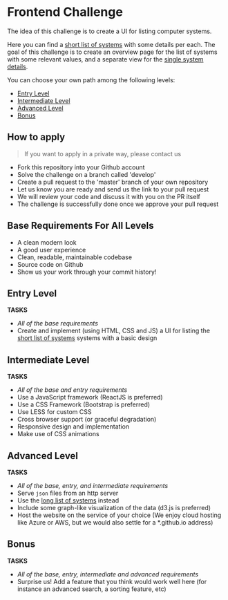Frontend Challenge
====================

The idea of this challenge is to create a UI for listing computer systems.

Here you can find a [short list of systems](https://github.com/SUSE/frontend-challenge/blob/master/systems-short-list.json) with some details per each. The goal of this challenge is to create an overview page for the list of systems with some relevant values, and a separate view for the [single system details](https://github.com/SUSE/frontend-challenge/blob/master/system-details.json).

You can choose your own path among the following levels:
+ [Entry Level](#entry-level)
+ [Intermediate Level](#intermediate-level)
+ [Advanced Level](#advanced-level)
+ [Bonus](#bonus)

## How to apply
> If you want to apply in a private way, please contact us
+ Fork this repository into your Github account
+ Solve the challenge on a branch called 'develop'
+ Create a pull request to the 'master' branch of your own repository
+ Let us know you are ready and send us the link to your pull request
+ We will review your code and discuss it with you on the PR itself
+ The challenge is successfully done once we approve your pull request

## Base Requirements For All Levels
+ A clean modern look
+ A good user experience
+ Clean, readable, maintainable codebase
+ Source code on Github
+ Show us your work through your commit history!

## Entry Level

**TASKS**
+ *All of the base requirements*
+ Create and implement (using HTML, CSS and JS) a UI for listing the [short list of systems](https://github.com/SUSE/frontend-challenge/blob/master/systems-short-list.json) systems with a basic design

## Intermediate Level

**TASKS**
+ *All of the base and entry requirements*
+ Use a JavaScript framework (ReactJS is preferred)
+ Use a CSS Framework (Bootstrap is preferred)
+ Use LESS for custom CSS
+ Cross browser support (or graceful degradation)
+ Responsive design and implementation
+ Make use of CSS animations

## Advanced Level

**TASKS**
+ *All of the base, entry, and intermediate requirements*
+ Serve `json` files from an http server
+ Use the [long list of systems](https://github.com/SUSE/frontend-challenge/blob/master/systems-long-list.json) instead
+ Include some graph-like visualization of the data (d3.js is preferred)
+ Host the website on the service of your choice (We enjoy cloud hosting like Azure or AWS, but we would also settle for a *.github.io address)

## Bonus

**TASKS**
+ *All of the base, entry, intermediate and advanced requirements*
+ Surprise us! Add a feature that you think would work well here (for instance an advanced search, a sorting feature, etc)
